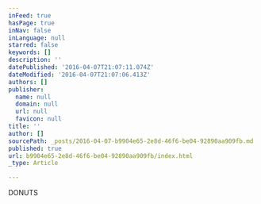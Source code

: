 ```yaml
---
inFeed: true
hasPage: true
inNav: false
inLanguage: null
starred: false
keywords: []
description: ''
datePublished: '2016-04-07T21:07:11.074Z'
dateModified: '2016-04-07T21:07:06.413Z'
authors: []
publisher:
  name: null
  domain: null
  url: null
  favicon: null
title: ''
author: []
sourcePath: _posts/2016-04-07-b9904e65-2e8d-46f6-be04-92890aa909fb.md
published: true
url: b9904e65-2e8d-46f6-be04-92890aa909fb/index.html
_type: Article

---
```

DONUTS